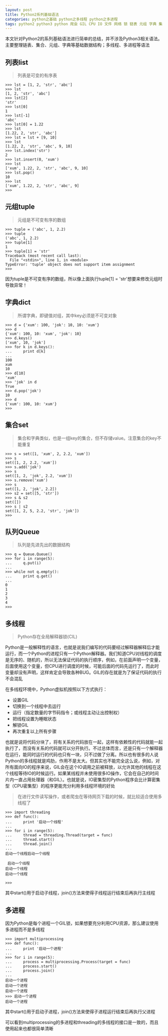 ```yaml
---
layout: post
title: Python2系列基础语法
categories: python之基础 python之多线程 python之多进程
tags: python2 python3 python 爬虫 GIL CPU IO 文件 网络 锁 链表 元组 字典 集合 队列 数据结构 并发
---
```


本文针对Python2的系列基础语法进行简单的总结，并不涉及Python3相关语法。主要整理链表、集合、元组、字典等基础数据结构；多线程、多进程等语法

## 列表list

>列表是可变的有序表

```
>>> lst = [1, 2, 'str', 'abc']
>>> lst
[1, 2, 'str', 'abc']
>>> lst[2]
'str'
>>> lst[0]
1
>>> lst[-1]
'abc'
>>> lst[0] = 1.22
>>> lst
[1.22, 2, 'str', 'abc']
>>> lst = lst + [9, 10]
>>> lst
[1.22, 2, 'str', 'abc', 9, 10]
>>> lst.index('str')
2
>>> lst.insert(0, 'xum')
>>> lst
['xum', 1.22, 2, 'str', 'abc', 9, 10]
>>> lst.pop()
10
>>> lst
['xum', 1.22, 2, 'str', 'abc', 9]
>>> 
```

## 元组tuple

>元组是不可变有序的数组

```
>>> tuple = ('abc', 1, 2.2)
>>> tuple
('abc', 1, 2.2)
>>> tuple[1]
1
>>> tuple[1] = 'str'
Traceback (most recent call last):
  File "<stdin>", line 1, in <module>
TypeError: 'tuple' object does not support item assignment
>>>
```

因为tuple是不可变有序的数组，所以像上面执行tuple[1] = 'str'想要来修改元组时导致异常！

## 字典dict

>所谓字典，即键值对组，其中key必须是不可变对象

```
>>> d = {'xum': 100, 'jok': 10, 10: 'xum'}
>>> d
{'xum': 100, 10: 'xum', 'jok': 10}
>>> d.keys()
['xum', 10, 'jok']
>>> for k in d.keys():
...     print d[k]
... 
100
xum
10
>>> d[10]
'xum'
>>> 'jok' in d
True
>>> d.pop('jok')
10
>>> d
{'xum': 100, 10: 'xum'}
>>> 
```

## 集合set

>集合和字典类似，也是一组key的集合，但不存储value。注意集合的key不能重复

```
>>> s = set([1, 'xum', 2, 2.2, 'xum'])
>>> s
set([1, 2, 2.2, 'xum'])
>>> s.add('jok')
>>> s
set([1, 2, 'jok', 2.2, 'xum'])
>>> s.remove('xum')
>>> s
set([1, 2, 'jok', 2.2])
>>> s2 = set([5, 'str'])
>>> s & s2
set([])
>>> s | s2
set([1, 2, 5, 2.2, 'str', 'jok'])
>>> 
```

## 队列Queue

>队列是先进先出的数据结构

```
>>> q = Queue.Queue()
>>> for i in range(5):
...     q.put(i)
... 
>>> while not q.empty():
...     print q.get()
... 
0
1
2
3
4
>>> 
```

## 多线程

>Python存在全局解释器锁(CIL)

Python是一般解释性的语言，也就是说我们编写的代码要经过解释器解释后才能运行，而一个Python的进程只有一个Python解释器。我们知道CPU对线程的调度是无序的、随机的，所以无法保证代码的执行顺序，例如，在前面声明一个变量，后面使用这个变量，但CPU进行调度的时候，可能后面的代码先运行了，而此时变量却没有声明，这样肯定会导致各种BUG。GIL的存在就是为了保证代码的执行不会混乱

在多线程环境中，Python虚拟机按照以下方式执行：

* 设置GIL
* 切换到一个线程中去运行
* 运行（指定数量的字节码指令；或线程主动让出控制权）
* 把线程设置为睡眠状态
* 解锁GIL
* 再次重复以上所有步骤

也就是说将代码分块了，将有关系的代码放在一起，这样有依赖性的代码就能一起执行了，而没有关系的代码就可以分开执行。不过总体而言，还是只有一个解释器在运行，能同时运行的代码也只有一块，只不过做了分离。所以也有很多的人说Python的多线程就是鸡肋，作用不是太大。但其实也不能完全这么说，例如，对所有面向IO的程序来说，GIL会在这个IO调用之前被释放，以允许其他的线程在这个线程等待IO的时候运行。如果某线程并未使用很多IO操作，它会在自己的时间片内一直占用处理器（和GIL）。也就是说，IO密集型的Python程序会比计算密集型（CPU密集型）的程序更能充分利用多线程环境的好处

>在进行文件读写操作，或者爬虫在等待网页下载的时候，就比较适合使用多线程了

```
>>> import threading
>>> def func():
...     print '启动一个线程'
... 
>>> for i in range(5):
...     thread = threading.Thread(target = func)
...     thread.start()
...     thread.join()
... 
启动一个线程启动一个线程

 启动一个线程
启动一个线程
启动一个线程

>>> 
```

其中start()用于启动子线程，join()方法来使得子线程运行结束后再执行主线程

## 多进程

因为Python是每个进程一个GIL锁，如果想要充分利用CPU资源，那么建议使用多进程而不是多线程

```
>>> import multiprocessing
>>> def func():
...     print '启动一个进程'
... 
>>> for i in range(5):
...     process = multiprocessing.Process(target = func)
...     process.start()
...     process.join()
... 
启动一个进程
启动一个进程
启动一个进程
>>> 启动一个进程
启动一个进程
```

其中start()用于启动子进程，join()方法来使得子进程运行结束后再执行父进程

可以看到multiprocessing的多进程和threading的多线程的接口是一致的，而且使用起来也都很简单清晰

